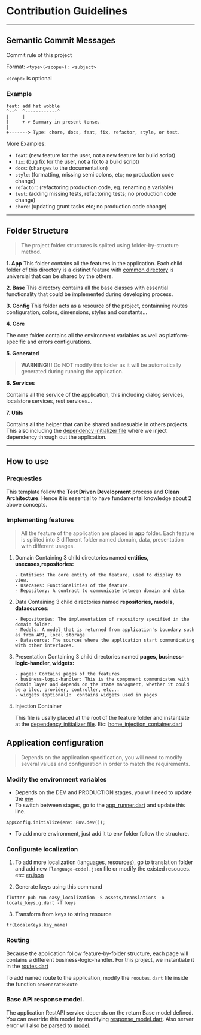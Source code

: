 # Contribution Guidelines

---

## Semantic Commit Messages

Commit rule of this project

Format: `<type>(<scope>): <subject>`

`<scope>` is optional

### Example

```
feat: add hat wobble
^--^  ^------------^
|     |
|     +-> Summary in present tense.
|
+-------> Type: chore, docs, feat, fix, refactor, style, or test.
```

More Examples:

- `feat`: (new feature for the user, not a new feature for build script)
- `fix`: (bug fix for the user, not a fix to a build script)
- `docs`: (changes to the documentation)
- `style`: (formatting, missing semi colons, etc; no production code change)
- `refactor`: (refactoring production code, eg. renaming a variable)
- `test`: (adding missing tests, refactoring tests; no production code change)
- `chore`: (updating grunt tasks etc; no production code change)

---

## Folder Structure

> The project folder structures is splited using folder-by-structure method.

**1. App**
This folder contains all the features in the application. Each child folder of this directory is a distinct feature with [common directory](./lib/app/common/) is universial that can be shared by the others.

**2. Base**
This directory contains all the base classes with essential functionality that could be implemented during developing process.

**3. Config**
This folder acts as a resource of the project, containning routes configuration, colors, dimensions, styles and constants...

**4. Core**

The core folder contains all the environment variables as well as platform-specific and errors configurations.

**5. Generated**

> **WARNING!!!** Do NOT modify this folder as it will be automatically generated during running the application.

**6. Services**

Contains all the service of the application, this including dialog services, localstore services, rest services...

**7. Utils**

Contains all the helper that can be shared and resuable in others projects. This also including the [dependency initializer file](./lib/utils/dependency_initializer.dart) where we inject dependency through out the application.

---

## How to use

### Prequesties

This template follow the **Test Driven Development** process and **Clean Architecture**. Hence it is essential to have fundamental knowledge about 2 above concepts.

### Implementing features

> All the feature of the application are placed in **app** folder. Each feature is spliited into 3 different folder named domain, data, presentation with different usages.

1.  Domain
    Containing 3 child directories named **entities, usecases,repositories:**

        - Entities: The core entity of the feature, used to display to view.
        - Usecases: Functionalities of the feature.
        - Repository: A contract to communicate between domain and data.

2.  Data
    Containing 3 child directories named **repositories, models, datasources:**

        - Repositories: The implementation of repository specified in the domain folder.
        - Models: A model that is returned from application's boundary such as from API, local storage
        - Datasource: The sources where the application start communicating with other interfaces.

3.  Presentation
    Containing 3 child directories named **pages, business-logic-handler, widgets:**

        - pages: Contains pages of the features
        - business-logic-handler: This is the component communicates with domain layer and depends on the state managment, whether it could be a bloc, provider, controller, etc...
        - widgets (optional):  contains widgets used in pages

4.  Injection Container

    This file is usally placed at the root of the feature folder and instantiate at the [dependency_initializer file](./lib/utils/dependency_initializer.dart). Etc: [home_injection_container.dart](./lib/app/home/home_injection_container.dart)

## Application configuration

> Depends on the application specification, you will need to modify several values and configuration in order to match the requirements.

### Modify the environment variables

- Depends on the DEV and PRODUCTION stages, you will need to update the [env](./lib/core/env/env.dart)
- To switch between stages, go to the [app_runner.dart](./lib/utils/app_runner.dart) and update this line.

```
AppConfig.initialize(env: Env.dev());
```

- To add more environment, just add it to env folder follow the structure.

### Configurate localization

1. To add more localization (languages, resources), go to translation folder and add new `[language-code].json` file or modify the existed resouces. etc: [en.json](./assets/translations/en.json)

2. Generate keys using this command

```
flutter pub run easy_localization -S assets/translations -o locale_keys.g.dart -f keys
```

3. Transform from keys to string resource

```
tr(LocaleKeys.key_name)
```

### Routing

Because the application follow feature-by-folder structure, each page will contains a different business-logic-handler. For this project, we instantiate it in the [routes.dart](./lib/config/routes.dart)

To add named route to the application, modify the `rooutes.dart` file inside the function `onGenerateRoute`

### Base API response model.

The application RestAPI service depends on the return Base model defined. You can override this model by modifying [response_model.dart](./lib/base/models/response_model.dart). Also server error will also be parsed to [model](./lib/services/rest_api/models/base_error.dart).
